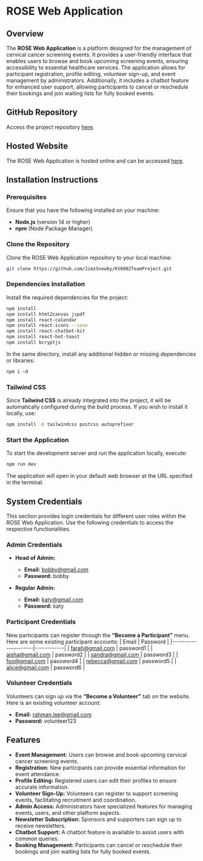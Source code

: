 # ROSE Web Application

## Overview
The **ROSE Web Application** is a platform designed for the management of cervical cancer screening events. It provides a user-friendly interface that enables users to browse and book upcoming screening events, ensuring accessibility to essential healthcare services. The application allows for participant registration, profile editing, volunteer sign-up, and event management by administrators. Additionally, it includes a chatbot feature for enhanced user support, allowing participants to cancel or reschedule their bookings and join waiting lists for fully booked events.

## GitHub Repository
Access the project repository [here](https://github.com/JimzSnowby/KV6002TeamProject).

## Hosted Website
The ROSE Web Application is hosted online and can be accessed [here](https://w20021570.nuwebspace.co.uk/assessment/app/).

## Installation Instructions

### Prerequisites
Ensure that you have the following installed on your machine:
- **Node.js** (version 14 or higher)
- **npm** (Node Package Manager)

### Clone the Repository
Clone the ROSE Web Application repository to your local machine:
```bash
git clone https://github.com/JimzSnowby/KV6002TeamProject.git
```

### Dependencies Installation
Install the required dependencies for the project:
```bash
npm install
npm install html2canvas jspdf
npm install react-calendar
npm install react-icons --save
npm install react-chatbot-kit
npm install react-hot-toast
npm install bcryptjs
```

In the same directory, install any additional hidden or missing dependencies or libraries:
```bash
npm i –d
```

### Tailwind CSS
Since **Tailwind CSS** is already integrated into the project, it will be automatically configured during the build process. If you wish to install it locally, use:
```bash
npm install -D tailwindcss postcss autoprefixer
```

### Start the Application
To start the development server and run the application locally, execute:
```bash
npm run dev
```
The application will open in your default web browser at the URL specified in the terminal.

## System Credentials
This section provides login credentials for different user roles within the ROSE Web Application. Use the following credentials to access the respective functionalities.

### Admin Credentials
- **Head of Admin:**  
  - **Email:** bobby@gmail.com  
  - **Password:** bobby  

- **Regular Admin:**  
  - **Email:** katy@gmail.com  
  - **Password:** katy  

### Participant Credentials
New participants can register through the **“Become a Participant”** menu. Here are some existing participant accounts:
| Email               | Password   |
|---------------------|------------|
| farah@gmail.com     | password1  |
| aisha@gmail.com     | password2  |
| sandra@gmail.com    | password3  |
| foo@gmail.com       | password4  |
| rebecca@gmail.com   | password5  |
| alice@gmail.com     | password6  |

### Volunteer Credentials
Volunteers can sign up via the **“Become a Volunteer”** tab on the website. Here is an existing volunteer account:
- **Email:** rahman.lee@gmail.com  
- **Password:** volunteer123  

## Features
- **Event Management:** Users can browse and book upcoming cervical cancer screening events.
- **Registration:** New participants can provide essential information for event attendance.
- **Profile Editing:** Registered users can edit their profiles to ensure accurate information.
- **Volunteer Sign-Up:** Volunteers can register to support screening events, facilitating recruitment and coordination.
- **Admin Access:** Administrators have specialized features for managing events, users, and other platform aspects.
- **Newsletter Subscription:** Sponsors and supporters can sign up to receive newsletters.
- **Chatbot Support:** A chatbot feature is available to assist users with common queries.
- **Booking Management:** Participants can cancel or reschedule their bookings and join waiting lists for fully booked events.

